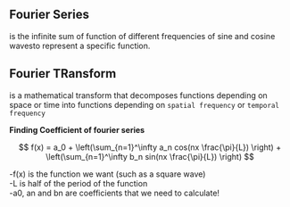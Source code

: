 ## Fourier Series 
is the infinite sum of function of different frequencies of sine and cosine wavesto represent a specific function.

## Fourier TRansform
is a mathematical transform that decomposes functions depending on space or time into functions depending on `spatial frequency` or `temporal frequency`

**Finding Coefficient of fourier series**

$$ f(x)  = a_0 + \left(\sum_{n=1}^\infty a_n cos(nx \frac{\pi}{L}) \right) + \left(\sum_{n=1}^\infty b_n sin(nx \frac{\pi}{L}) \right) $$

-f(x) is the function we want (such as a square wave)  
-L is half of the period of the function  
-a0, an and bn are coefficients that we need to calculate!  





